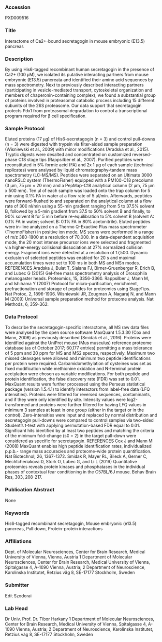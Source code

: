 ### Accession
PXD009516

### Title
Interactome of Ca2+-bound secretagogin in mouse embryonic (E13.5) pancreas

### Description
By using His6-tagged recombinant human secretagogin in the presence of Ca2+ (100 µM), we isolated its putative interacting partners from mouse embryonic (E13.5) pancreata and identified their amino acid sequences by mass spectrometry. Next to previously described interacting partners (participating in vesicle-mediated transport, cytoskeletal organization and members of chaperonin-containing complex), we found a substantial group of proteins involved in proteasomal catabolic process including 15 different subunits of the 26S proteasome. Our data support that secretagogin protects Pdx1 from proteasomal degradation to control a transcriptional program required for β cell specification.

### Sample Protocol
Eluted proteins (17 µg) of His6-secretagogin (n = 3) and control pull-downs (n = 3) were digested with trypsin via filter-aided sample preparation (Wisniewski et al., 2009) with minor modifications (Aradska et al., 2015). Tryptic digests were desalted and concentrated on customized reversed-phase C18 stage tips (Rappsilber et al., 2007). Purified peptides were reconstituted in 5% formic acid (FA) and 2x 1 µg of each sample (technical replicates) were analysed by liquid chromatography-tandem mass spectrometry (LC-MS/MS). Peptides were separated on an Ultimate 3000 nanoRSLC system (ThermoFisher) equipped with a PM100-C18 precolumn (3 μm, 75 μm × 20 mm) and a PepMap-C18 analytical column (2 μm, 75 μm x 500 mm). Ten μl of each sample was loaded onto the trap column for 5 min using 0.1% FA in water at a flow rate of 5 μl/min. Afterwards, peptides were forward-flushed to and separated on the analytical column at a flow rate of 300 nl/min using a 55-min gradient ranging from 5 to 37.5% solvent B, followed by a 5-min gradient from 37.5 to 50% solvent B and finally, to 90% solvent B for 5 min before re-equilibration to 5% solvent B (solvent A: 0.1% FA in water; solvent B: 0.1% FA in 80% acetonitrile). Eluted peptides were in-line analyzed on a Thermo Q-Exactive Plus mass spectrometer (ThermoFisher) in positive ion mode. MS scans were performed in a range of m/z 380-1800 at a resolution of 70,000. In a data-dependent acquisition mode, the 20 most intense precursor ions were selected and fragmented via higher-energy collisional dissociation at 27% normalized collision energy. Fragment ions were detected at a resolution of 17,500. Dynamic exclusion of selected peptides was enabled for 20 s and maximal accumulation times were set to 100 ms in both MS and MSn modes.  REFERENCES Aradska J, Bulat T, Sialana FJ, Birner-Gruenberger R, Erich B, and Lubec G (2015) Gel-free mass spectrometry analysis of Drosophila melanogaster heads. Proteomics, 15, 3356-3360. Rappsilber J, Mann M, and Ishihama Y (2007) Protocol for micro-purification, enrichment, prefractionation and storage of peptides for proteomics using StageTips. Nat Protoc, 2, 1896-1906. Wisniewski JR, Zougman A, Nagaraj N, and Mann M (2009) Universal sample preparation method for proteome analysis. Nat Methods, 6, 359-362.

### Data Protocol
To describe the secretagogin-specific interactome, all MS raw data files were analysed by the open source software MaxQuant 1.5.3.30 (Cox and Mann, 2008) as previously described (Smidak et al., 2016). Proteins were identified against the UniProt mouse (Mus musculus) reference proteome database (as of October 2017; 60,177 entries) permitting a mass tolerance of 5 ppm and 20 ppm for MS and MS2 spectra, respectively. Maximum two missed cleavages were allowed and minimum two peptide identifications per protein were required. Carbamidomethylation of cysteines was set as fixed modification while methionine oxidation and N-terminal protein acetylation were chosen as variable modifications. For both peptide and protein identification, the false discovery rate (FDR) was set to 0.01. MaxQuant results were further processed using the Perseus statistical package (version 1.5.4.1) to identify interactors from label-free data (LFQ intensities). Proteins were filtered for reversed sequences, contaminants, and if they were only identified by site. Intensity values were log2-transformed and proteins were further filtered for having LFQ values in minimum 3 samples at least in one group (either in the target or in the control). Zero-intensities were input and replaced by normal distribution and secretagogin pull-downs were compared to control samples via two-sided Student’s t-test with applying permutation-based FDR equal to 0.01. Significant hits identified by at least two peptides and matching the criteria of the minimum fold-change (s0 = 2) in the target pull-down were considered as specific for secretagogin.  REFERENCES Cox J and Mann M (2008) MaxQuant enables high peptide identification rates, individualized p.p.b.- range mass accuracies and proteome-wide protein quantification. Nat Biotechnol, 26, 1367-1372. Smidak R, Mayer RL, Bileck A, Gerner C, Mechtcheriakova D, Stork O, Lubec G, and Li L (2016) Quantitative proteomics reveals protein kinases and phosphatases in the individual phases of contextual fear conditioning in the C57BL/6J mouse. Behav Brain Res, 303, 208-217.

### Publication Abstract
None

### Keywords
His6-tagged recombinant secretagogin, Mouse embryonic (e13.5) pancreas, Pull down, Protein-protein interactions

### Affiliations
Dept. of Molecular Neurosciences, Center for Brain Research, Medical University of Vienna, Vienna, Austria
1 Department of Molecular Neurosciences, Center for Brain Research, Medical University of Vienna, Spitalgasse 4, A-1090 Vienna, Austria; 2 Department of Neuroscience, Karolinska Institutet, Retzius väg 8, SE-17177 Stockholm, Sweden

### Submitter
Edit Szodorai

### Lab Head
Dr Univ. Prof. Dr. Tibor Harkany
1 Department of Molecular Neurosciences, Center for Brain Research, Medical University of Vienna, Spitalgasse 4, A-1090 Vienna, Austria; 2 Department of Neuroscience, Karolinska Institutet, Retzius väg 8, SE-17177 Stockholm, Sweden


